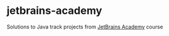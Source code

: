 # jetbrains-academy
Solutions to Java track projects from [JetBrains Academy](https://hyperskill.org/projects?goal=7) course
